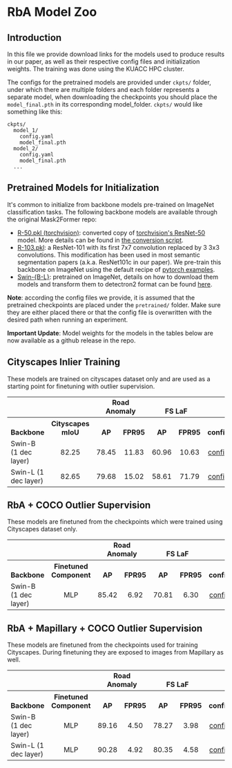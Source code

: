 # RbA Model Zoo

## Introduction

In this file we provide download links for the models used to produce results in our paper, as well as their respective config files and initialization weights. The training was done using the KUACC HPC cluster. 

The configs for the pretrained models are provided under `ckpts/` folder, under which there are multiple folders and each folder represents a separate model, when downloading the checkpoints you should place the `model_final.pth` in its corresponding model_folder. `ckpts/` would like something like this:
```
ckpts/
  model_1/
    config.yaml
    model_final.pth
  model_2/
    config.yaml
    model_final.pth
  ...
``` 

## Pretrained Models for Initialization

It's common to initialize from backbone models pre-trained on ImageNet classification tasks. The following backbone models are available through the original Mask2Former repo:

* [R-50.pkl (torchvision)](https://dl.fbaipublicfiles.com/detectron2/ImageNetPretrained/torchvision/R-50.pkl): converted copy of [torchvision's ResNet-50](https://pytorch.org/docs/stable/torchvision/models.html#torchvision.models.resnet50) model.
  More details can be found in [the conversion script](tools/convert-torchvision-to-d2.py).
* [R-103.pkl](https://dl.fbaipublicfiles.com/detectron2/DeepLab/R-103.pkl): a ResNet-101 with its first 7x7 convolution replaced by 3 3x3 convolutions. This modification has been used in most semantic segmentation papers (a.k.a. ResNet101c in our paper). We pre-train this backbone on ImageNet using the default recipe of [pytorch examples](https://github.com/pytorch/examples/tree/master/imagenet).
* [Swin-{B-L}](tools/README.md): pretrained on ImageNet, details on how to download them models and transform them to detectron2 format can be found [here](tools/README.md).

**Note**: according the config files we provide, it is assumed that the pretrained checkpoints are placed under the `pretrained/` folder. Make sure they are either placed there or that the config file is overwritten with the desired path when running an experiment.


**Important Update**: Model weights for the models in the tables below are now available as a github release in the repo.

## Cityscapes Inlier Training

These models are trained on cityscapes dataset only and are used as a starting point for finetuning with outlier supervision.

<table><tbody>
<!-- START TABLE -->
<!-- TABLE HEADER -->
<tr>  <td valign="bottom" colspan="2" >  </td>
      <td valign="bottom" colspan="2" align="center"> <b>Road Anomaly</b> </td>
      <td valign="bottom" colspan="2" align="center"> <b>FS LaF</b> </td>
</tr>
<tr>
<th valign="bottom">Backbone</th>
<th valign="bottom">Cityscapes mIoU</th>
<th valign="bottom" align="center">AP</th>
<th valign="bottom">FPR95</th>
<th valign="bottom">AP</th>
<th valign="bottom">FPR95</th>
<th valign="bottom" align="middle">config</th>
<th valign="bottom" align="middle">ckpt</th> </tr>
<!-- TABLE BODY -->
 <tr><td align="left">Swin-B (1 dec layer)</td>
<td align="center">82.25</td>
<td align="center">78.45</td>
<td align="center">11.83</td>
<td align="center">60.96</td>
<td align="center">10.63</td>
<td align="center"><a href="ckpts/swin_b_1dl/config.yaml">config</a></td>
<td align="center"><a href="https://drive.google.com/file/d/13IJs_Kk1PMBVVxCN90HZZuuV1YcWZ0am/view?usp=sharing">model</a></td>
</tr>

<tr><td align="left">Swin-L (1 dec layer)</td>
<td align="center">82.65</td>
<td align="center">79.68</td>
<td align="center">15.02</td>
<td align="center">58.61</td>
<td align="center">71.79</td>
<td align="center"><a href="ckpts/swin_l_1dl/config.yaml">config</a></td>
<td align="center"><a href="https://drive.google.com/file/d/1PBjdwHjpbAo7v6pa7B0JZVOjkQ5av_qn/view?usp=sharing">model</a></td>
</tr>

</tbody></table>


## RbA + COCO Outlier Supervision

These models are finetuned from the checkpoints which were trained using Cityscapes dataset only.

<table><tbody>
<!-- START TABLE -->
<!-- TABLE HEADER -->
<tr>  <td valign="bottom" colspan="2" >  </td>
      <td valign="bottom" colspan="2" align="center"> <b>Road Anomaly</b> </td>
      <td valign="bottom" colspan="2" align="center"> <b>FS LaF</b> </td>
</tr>
<tr>
<th valign="bottom">Backbone</th>
<th valign="bottom">Finetuned Component</th>
<th valign="bottom" align="center">AP</th>
<th valign="bottom">FPR95</th>
<th valign="bottom">AP</th>
<th valign="bottom">FPR95</th>
<th valign="bottom" align="middle">config</th>
<th valign="bottom" align="middle">ckpt</th> </tr>
<!-- TABLE BODY -->
 <tr><td align="left">Swin-B (1 dec layer)</td>
<td align="center">MLP</td>
<td align="center">85.42</td>
<td align="center">6.92</td>
<td align="center">70.81</td>
<td align="center">6.30</td>
<td align="center"><a href="ckpts/swin_b_1dl_rba_ood_coco/config.yaml">config</a></td>
<td align="center"><a href="https://drive.google.com/file/d/1d5blruLB0ll6vtGAfvRH1iID6ArclWKD/view?usp=sharing">model</a></td>
</tr>

</tbody></table>

## RbA + Mapillary + COCO Outlier Supervision

These models are finetuned from the checkpoints used for training Cityscapes. During finetuning they are exposed to images from Mapillary as well.

<table><tbody>
<!-- START TABLE -->
<!-- TABLE HEADER -->
<tr>  <td valign="bottom" colspan="2" >  </td>
      <td valign="bottom" colspan="2" align="center"> <b>Road Anomaly</b> </td>
      <td valign="bottom" colspan="2" align="center"> <b>FS LaF</b> </td>
</tr>
<tr>
<th valign="bottom">Backbone</th>
<th valign="bottom">Finetuned Component</th>
<th valign="bottom" align="center">AP</th>
<th valign="bottom">FPR95</th>
<th valign="bottom">AP</th>
<th valign="bottom">FPR95</th>
<th valign="bottom" align="middle">config</th>
<th valign="bottom" align="middle">ckpt</th> </tr>
<!-- TABLE BODY -->
<!-- ROW: maskformer2_R50_bs16_50ep -->
 <tr><td align="left">Swin-B (1 dec layer)</td>
<td align="center">MLP</td>
<td align="center">89.16</td>
<td align="center">4.50</td>
<td align="center">78.27</td>
<td align="center">3.98</td>
<td align="center"><a href="ckpts/swin_b_1dl_rba_ood_map_coco/config.yaml">config</a></td>
<td align="center"><a href="https://drive.google.com/file/d/1bdqnl6UdtK3C1jsdAaJiVcPIIojqGfWP/view?usp=sharing">model</a></td>
</tr>

 <tr><td align="left">Swin-L (1 dec layer)</td>
<td align="center">MLP</td>
<td align="center">90.28</td>
<td align="center">4.92</td>
<td align="center">80.35</td>
<td align="center">4.58</td>
<td align="center"><a href="ckpts/swin_l_1dl_rba_ood_map_coco/config.yaml">config</a></td>
<td align="center"><a href="https://drive.google.com/file/d/1woFhXmGceUoDFZIDIoF0NW7ehkQl_DQS/view?usp=sharing">model</a></td>
</tr>

</tbody></table>